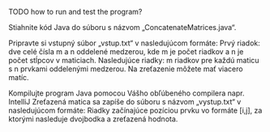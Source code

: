 TODO how to run and test the program?

Stiahnite kód Java do súboru s názvom „ConcatenateMatrices.java“.

Pripravte si vstupný súbor „vstup.txt“ v nasledujúcom formáte:
Prvý riadok: dve celé čísla m a n oddelené medzerou, kde m je počet riadkov a n je počet stĺpcov v maticiach.
Nasledujúce riadky: m riadkov pre každú maticu s n prvkami oddelenými medzerou.
Na zreťazenie môžete mať viacero matíc.

Kompilujte program Java pomocou Vášho obľúbeného compilera napr. IntelliJ
Zreťazená matica sa zapíše do súboru s názvom „vystup.txt“ v nasledujúcom formáte:
Riadky začínajúce pozíciou prvku vo formáte [i,j], za ktorými nasleduje dvojbodka a zreťazená hodnota.